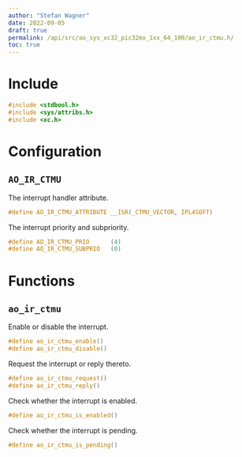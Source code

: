 ```yaml
---
author: "Stefan Wagner"
date: 2022-09-05
draft: true
permalink: /api/src/ao_sys_xc32_pic32mx_1xx_64_100/ao_ir_ctmu.h/
toc: true
---
```


# Include

```c
#include <stdbool.h>
#include <sys/attribs.h>
#include <xc.h>
```

# Configuration

## `AO_IR_CTMU`

The interrupt handler attribute.

```c
#define AO_IR_CTMU_ATTRIBUTE __ISR(_CTMU_VECTOR, IPL4SOFT)
```

The interrupt priority and subpriority.

```c
#define AO_IR_CTMU_PRIO      (4)
#define AO_IR_CTMU_SUBPRIO   (0)
```

# Functions

## `ao_ir_ctmu`

Enable or disable the interrupt.

```c
#define ao_ir_ctmu_enable()
#define ao_ir_ctmu_disable()
```

Request the interrupt or reply thereto.

```c
#define ao_ir_ctmu_request()
#define ao_ir_ctmu_reply()
```

Check whether the interrupt is enabled.

```c
#define ao_ir_ctmu_is_enabled()
```

Check whether the interrupt is pending.

```c
#define ao_ir_ctmu_is_pending()
```
